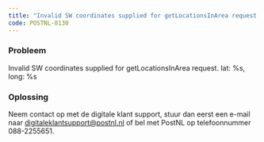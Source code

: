 ```yaml
---
title: "Invalid SW coordinates supplied for getLocationsInArea request. lat: %s, long: %s"
code: POSTNL-0130
---
```

### Probleem

Invalid SW coordinates supplied for getLocationsInArea request. lat: %s, long: %s

### Oplossing

Neem contact op met de digitale klant support, stuur dan eerst een e-mail naar [digitaleklantsupport@postnl.nl](mailto:digitaleklantsupport@postnl.nl) of bel met PostNL op telefoonnummer 088-2255651.
